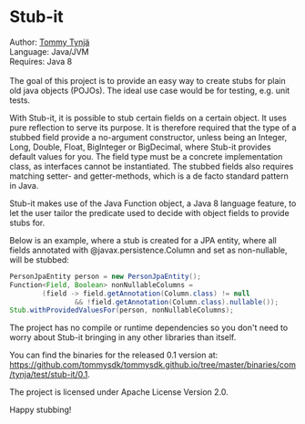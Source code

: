 Stub-it
=======

Author: [Tommy Tynjä](http://twitter.com/tommysdk)<br/>
Language: Java/JVM<br/>
Requires: Java 8<br/>
<br/>
The goal of this project is to provide an easy way to create stubs for plain old java objects (POJOs). The ideal use case would be for testing, e.g. unit tests.<br/>

With Stub-it, it is possible to stub certain fields on a certain object. It uses pure reflection to serve its purpose. It is therefore required that the type of a stubbed field provide a no-argument constructor, unless being an Integer, Long, Double, Float, BigInteger or BigDecimal, where Stub-it provides default values for you. The field type must be a concrete implementation class, as interfaces cannot be instantiated. The stubbed fields also requires matching setter- and getter-methods, which is a de facto standard pattern in Java.<br/>

Stub-it makes use of the Java Function object, a Java 8 language feature, to let the user tailor the predicate used to decide with object fields to provide stubs for.<br/>

Below is an example, where a stub is created for a JPA entity, where all fields annotated with @javax.persistence.Column and set as non-nullable, will be stubbed:
```java
PersonJpaEntity person = new PersonJpaEntity();
Function<Field, Boolean> nonNullableColumns = 
        (field -> field.getAnnotation(Column.class) != null 
                && !field.getAnnotation(Column.class).nullable());
Stub.withProvidedValuesFor(person, nonNullableColumns);
```

The project has no compile or runtime dependencies so you don't need to worry about Stub-it bringing in any other libraries than itself.<br/>

You can find the binaries for the released 0.1 version at: https://github.com/tommysdk/tommysdk.github.io/tree/master/binaries/com/tynja/test/stub-it/0.1.

The project is licensed under Apache License Version 2.0.<br/>

Happy stubbing!